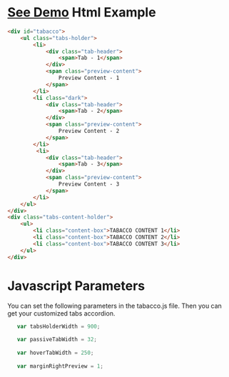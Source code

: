 <a href="http://jsfiddle.net/92vhqwnf/1/" target="_blank">See Demo</a>
Html Example
=======
```html
<div id="tabacco">
    <ul class="tabs-holder">
        <li>
            <div class="tab-header">
                <span>Tab - 1</span>
            </div>
            <span class="preview-content">
                Preview Content - 1
            </span>
        </li>
        <li class="dark">
            <div class="tab-header">
                <span>Tab - 2</span>
            </div>
            <span class="preview-content">
                Preview Content - 2
            </span>
        </li>
         <li>
            <div class="tab-header">
                <span>Tab - 3</span>
            </div>
            <span class="preview-content">
                Preview Content - 3
            </span>
        </li>
    </ul>
</div>
<div class="tabs-content-holder">
    <ul>
        <li class="content-box">TABACCO CONTENT 1</li>
        <li class="content-box">TABACCO CONTENT 2</li>
        <li class="content-box">TABACCO CONTENT 3</li>
    </ul>
</div>
```

Javascript Parameters
=======

You can set the following parameters in the tabacco.js file. Then you can get your customized tabs accordion.

```javascript
   var tabsHolderWidth = 900;
   
   var passiveTabWidth = 32;
   
   var hoverTabWidth = 250;
   
   var marginRightPreview = 1;
```
